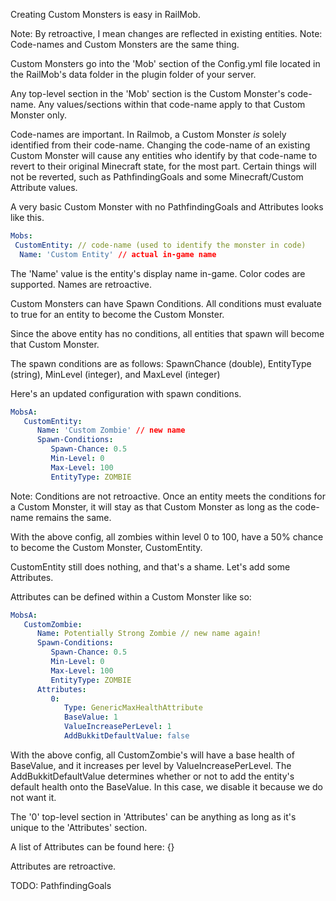 
Creating Custom Monsters is easy in RailMob.

Note: By retroactive, I mean changes are reflected in existing entities.
Note: Code-names and Custom Monsters are the same thing.

Custom Monsters go into the 'Mob' section of the Config.yml file located in the RailMob's data folder in the plugin folder of your server.

Any top-level section in the 'Mob' section is the Custom Monster's code-name. Any values/sections within that code-name apply to that Custom Monster only.

Code-names are important. In Railmob, a Custom Monster *is* solely identified from their code-name. Changing the code-name of an existing Custom Monster will cause any entities who identify by that code-name to revert to their original Minecraft state, for the most part. Certain things will not be reverted, such as PathfindingGoals and some Minecraft/Custom Attribute values.

A very basic Custom Monster with no PathfindingGoals and Attributes looks like this.

```yaml
Mobs:
 CustomEntity: // code-name (used to identify the monster in code)
  Name: 'Custom Entity' // actual in-game name
  ```

The 'Name' value is the entity's display name in-game. Color codes are supported. Names are retroactive.

Custom Monsters can have Spawn Conditions. All conditions must evaluate to true for an entity to become the Custom Monster.

Since the above entity has no conditions, all entities that spawn will become that Custom Monster.

The spawn conditions are as follows: SpawnChance (double), EntityType (string), MinLevel (integer), and MaxLevel (integer)

Here's an updated configuration with spawn conditions.

```yaml
MobsA:
   CustomEntity:
      Name: 'Custom Zombie' // new name
      Spawn-Conditions:
         Spawn-Chance: 0.5
         Min-Level: 0
         Max-Level: 100
         EntityType: ZOMBIE
```

Note: Conditions are not retroactive. Once an entity meets the conditions for a Custom Monster, it will stay as that Custom Monster as long as the code-name remains the same.

With the above config, all zombies within level 0 to 100, have a 50% chance to become the Custom Monster, CustomEntity.

CustomEntity still does nothing, and that's a shame. Let's add some Attributes.

Attributes can be defined within a Custom Monster like so:

```yaml
MobsA:
   CustomZombie:
      Name: Potentially Strong Zombie // new name again!
      Spawn-Conditions:
         Spawn-Chance: 0.5
         Min-Level: 0
         Max-Level: 100
         EntityType: ZOMBIE
      Attributes:
         0:
            Type: GenericMaxHealthAttribute
            BaseValue: 1
            ValueIncreasePerLevel: 1
            AddBukkitDefaultValue: false
```

With the above config, all CustomZombie's will have a base health of BaseValue, and it increases per level by ValueIncreasePerLevel. The AddBukkitDefaultValue determines whether or not to add the entity's default health onto the BaseValue. In this case, we disable it because we do not want it.

The '0' top-level section in 'Attributes' can be anything as long as it's unique to the 'Attributes' section.

A list of Attributes can be found here: {}

Attributes are retroactive.


TODO: PathfindingGoals
